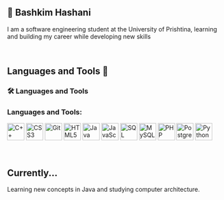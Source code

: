 ## 💾 Bashkim Hashani

I am a software engineering student at the University of Prishtina, learning and building my career while developing new skills

</br>

## Languages and Tools 🔧


### 🛠️ Languages and Tools

### Languages and Tools:

<p align="left">
  <img alt="C++" width="40" height="40" src="https://cdn.jsdelivr.net/gh/devicons/devicon/icons/cplusplus/cplusplus-original.svg" />
  <img alt="CSS3" width="40" height="40" src="https://cdn.jsdelivr.net/gh/devicons/devicon/icons/css3/css3-original.svg"/>
  <img alt="Git" width="40" height="40" src="https://cdn.jsdelivr.net/gh/devicons/devicon/icons/git/git-original.svg"/>
  <img alt="HTML5" width="40" height="40" src="https://cdn.jsdelivr.net/gh/devicons/devicon/icons/html5/html5-original.svg"/>
  <img alt="Java" width="40" height="40" src="https://cdn.jsdelivr.net/gh/devicons/devicon/icons/java/java-original.svg"/>
  <img alt="JavaScript" width="40" height="40" src="https://cdn.jsdelivr.net/gh/devicons/devicon/icons/javascript/javascript-original.svg"/>
  <img alt="SQL Server" width="40" height="40" src="https://cdn.jsdelivr.net/gh/devicons/devicon/icons/microsoftsqlserver/microsoftsqlserver-plain.svg"/>
  <img alt="MySQL" width="40" height="40" src="https://cdn.jsdelivr.net/gh/devicons/devicon/icons/mysql/mysql-original.svg"/>
  <img alt="PHP" width="40" height="40" src="https://cdn.jsdelivr.net/gh/devicons/devicon/icons/php/php-original.svg"/>
  <img alt="PostgreSQL" width="40" height="40" src="https://cdn.jsdelivr.net/gh/devicons/devicon/icons/postgresql/postgresql-original.svg"/>
  <img alt="Python" width="40" height="40" src="https://cdn.jsdelivr.net/gh/devicons/devicon/icons/python/python-original.svg"/>
</p>


</br>

## Currently... 

Learning new concepts in Java and studying computer architecture.


<!--
**bashkimhashani/bashkimhashani** is a ✨ _special_ ✨ repository because its `README.md` (this file) appears on your GitHub profile.

Here are some ideas to get you started:

- 🔭 I’m currently working on ...
- 🌱 I’m currently learning ...
- 👯 I’m looking to collaborate on ...
- 🤔 I’m looking for help with ...
- 💬 Ask me about ...
- 📫 How to reach me: ...
- 😄 Pronouns: ...
- ⚡ Fun fact: ...
-->
